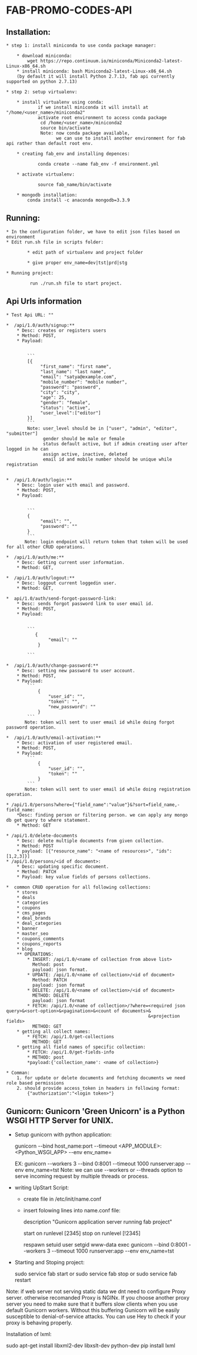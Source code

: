 # FAB-PROMO-CODES-API

## Installation:

    * step 1: install miniconda to use conda package manager:

        * download miniconda:
            wget https://repo.continuum.io/miniconda/Miniconda2-latest-Linux-x86_64.sh
        * install miniconda: bash Miniconda2-latest-Linux-x86_64.sh
        (by default it will install Python 2.7.13, fab api currently supported on python 2.7.13)

    * step 2: setup virtualenv:

        * install virtualenv using conda:
                if we install miniconda it will install at "/home/<user_name>/miniconda2"
                activate root environment to access conda package
                 cd /home/<user_name>/miniconda2
                 source bin/activate
                 Note: now conda package available,
                       we can use to install another environment for fab api rather than default root env.

        * creating fab_env and installing depences:

                conda create --name fab_env -f environment.yml

        * activate virtualenv:

                source fab_name/bin/activate

        * mongodb installation:
            conda install -c anaconda mongodb=3.3.9

## Running:

    * In the configuration folder, we have to edit json files based on environment
    * Edit run.sh file in scripts folder:

            * edit path of virtualenv and project folder

            * give proper env_name=dev|tst|prd|stg

    * Running project:

             run ./run.sh file to start project.

## Api Urls information

    * Test Api URL: ""

    *  /api/1.0/auth/signup:**
        * Desc: creates or registers users
        * Method: POST,
        * Payload:


            ```
            [{
                 "first_name": "first name",
                 "last_name": "last name",
                 "email": "satya@example.com",
                 "mobile_number": "mobile number",
                 "password": "password",
                 "city": "city",
                 "age": 25,
                 "gender": "female",
                 "status": "active",
                 "user_level":["editor"]
            }]
            ```
            Note: user_level should be in ["user", "admin", "editor", "submitter"]
                  gender should be male or female
                  status default active, but if admin creating user after logged in he can
                  assign active, inactive, deleted
                  email id and mobile number should be unique while registration


    *  /api/1.0/auth/login:**
        * Desc: login user with email and password.
        * Method: POST,
        * Payload:


            ```
            {
                 "email": "",
                 "password": ""
            }
            ```
           Note: login endpoint will return token that token will be used for all other CRUD operations.

    *  /api/1.0/auth/me:**
        * Desc: Getting current user information.
        * Method: GET,

    *  /api/1.0/auth/logout:**
        * Desc: loggout current loggedin user.
        * Method: GET,

    *  api/1.0/auth/send-forgot-password-link:
        * Desc: sends forgot password link to user email id.
        * Method: POST,
        * Payload:


            ```
               {
                    "email": ""
                }

            ```

    *  /api/1.0/auth/change-password:**
        * Desc: setting new password to user account.
        * Method: POST,
        * Payload:
            ```
                {
                    "user_id": "",
                    "token": "",
                    "new_password": ""
                }
            ```
           Note: token will sent to user email id while doing forgot password operation.

    *  /api/1.0/auth/email-activation:**
        * Desc: activation of user registered email.
        * Method: POST,
        * Payload:
            ```
                {
                    "user_id": "",
                    "token": ""
                }
            ```
           Note: token will sent to user email id while doing registration operation.

    * /api/1.0/persons?where={"field_name":"value"}&?sort=field_name,-field_name:
        *Desc: finding person or filtering person. we can apply any mongo db get query to where statement.
        * Method: GET

    * /api/1.0/delete-documents
        * Desc: delete multiple documents from given collection.
        * Method: POST
        * payload: [{"resource_name": "<name of resources>", "ids":[1,2,3]}]
    * /api/1.0/persons/<id of document>:
        * Desc: updating specific document.
        * Method: PATCH
        * Payload: key value fields of persons collections.

    *  common CRUD operation for all following collections:
        * stores
        * deals
        * categories
        * coupons
        * cms_pages
        * deal_brands
        * deal_categories
        * banner
        * master_seo
        * coupons_comments
        * coupons_reports
        * blog
        ** OPERATIONS:
            * INSERT: /api/1.0/<name of collection from above list>
              Method: post
              payload: json format.
            * UPDATE: /api/1.0/<name of collection>/<id of document>
              Method: PATCH
              payload: json format
            * DELETE: /api/1.0/<name of collection>/<id of document>
              METHOD: DELETE
              payload: json format
            * FETCH: /api/1.0/<name of collection>/?where=<required json query>&<sort-option>&<pagination>&<count of documents>&
                                                          &<projection fields>
              METHOD: GET
        * getting all collect names:
            * FETCH: /api/1.0/get-collections
              METHOD: GET
        * getting all field names of specific collection:
            * FETCH: /api/1.0/get-fields-info
            * METHOD: post
            *payload:{'collection_name': <name of collection>}

    * Comman:
        1. for update or delete documents and fetching documents we need role based permissions
        2. should provide access_token in headers in following format:
            {"authorization":"<login token>"}


## Gunicorn: Gunicorn 'Green Unicorn' is a Python WSGI HTTP Server for UNIX.

   * Setup gunicorn with python application:

        gunicorn --bind host_name:port --timeout <count value> <APP_MODULE>:<Python_WSGI_APP> --env env_name=<environment name>

        EX: gunicorn --workers 3 --bind 0:8001 --timeout 1000 runserver:app --env env_name=tst
        Note: we can use --workers or --threads option to serve incoming request by multiple threads or process.

   * writing UpStart Script:

        * create file in /etc/init/name.conf
        * insert folowing lines into name.conf file:

            description "Gunicorn application server running fab project"

            start on runlevel [2345]
            stop on runlevel [!2345]

            respawn
            setuid user
            setgid www-data
            exec gunicorn --bind 0:8001 --workers 3 --timeout 1000 runserver:app --env env_name=tst

   * Starting and Stoping project:

        sudo service fab start
                or
        sudo service fab stop
                or
        sudo service fab restart

Note: if web server not serving static data we dnt need to configure Proxy server.
       otherwise recomanded Proxy is NGINx. If you choose another proxy server you need to make sure that it buffers slow clients
      when you use default Gunicorn workers. Without this buffering Gunicorn will be easily susceptible to
      denial-of-service attacks. You can use Hey to check if your proxy is behaving properly.




Installation of lxml:

sudo apt-get install libxml2-dev libxslt-dev python-dev
pip install lxml
